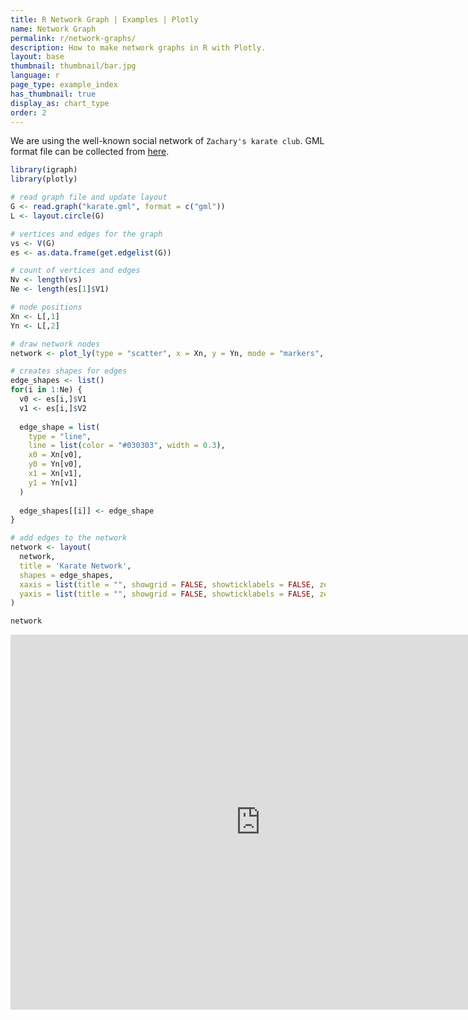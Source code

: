 ```yaml
---
title: R Network Graph | Examples | Plotly
name: Network Graph
permalink: r/network-graphs/
description: How to make network graphs in R with Plotly.
layout: base
thumbnail: thumbnail/bar.jpg
language: r
page_type: example_index
has_thumbnail: true
display_as: chart_type
order: 2
---
```




We are using the well-known social network of `Zachary's karate club`. GML format file can be collected from [here](https://gist.github.com/pravj/9168fe52823c1702a07b).


```r
library(igraph)
library(plotly)

# read graph file and update layout
G <- read.graph("karate.gml", format = c("gml"))
L <- layout.circle(G)
```


```r
# vertices and edges for the graph
vs <- V(G)
es <- as.data.frame(get.edgelist(G))
```


```r
# count of vertices and edges
Nv <- length(vs)
Ne <- length(es[1]$V1)
```


```r
# node positions
Xn <- L[,1]
Yn <- L[,2]
```


```r
# draw network nodes
network <- plot_ly(type = "scatter", x = Xn, y = Yn, mode = "markers", text = vs$label, hoverinfo = "text")
```


```r
# creates shapes for edges
edge_shapes <- list()
for(i in 1:Ne) {
  v0 <- es[i,]$V1
  v1 <- es[i,]$V2
  
  edge_shape = list(
    type = "line",
    line = list(color = "#030303", width = 0.3),
    x0 = Xn[v0],
    y0 = Yn[v0],
    x1 = Xn[v1],
    y1 = Yn[v1]
  )
  
  edge_shapes[[i]] <- edge_shape
}
```


```r
# add edges to the network
network <- layout(
  network,
  title = 'Karate Network',
  shapes = edge_shapes,
  xaxis = list(title = "", showgrid = FALSE, showticklabels = FALSE, zeroline = FALSE),
  yaxis = list(title = "", showgrid = FALSE, showticklabels = FALSE, zeroline = FALSE)
)

network
```

<iframe height="600" id="igraph" scrolling="no" seamless="seamless" src="https://plot.ly/~RPlotBot/2801.embed" width="800" frameBorder="0"></iframe>

